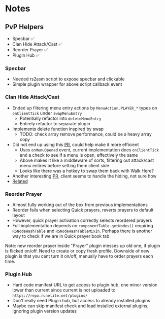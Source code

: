 # Notes

## PvP Helpers

- Specbar ✅
- Clan Hide Attack/Cast ✅
- Reorder Prayer ✅
- Plugin Hub ✅

### Specbar

- Needed rs2asm script to expose specbar and clickable
- Simple plugin wrapper for above script callback event

### Clan Hide Attack/Cast

- Ended up filtering menu entry actions by `MenuAction.PLAYER_*` types on `onClientTick` under `swapMenuEntry`
  - Potentially refactor into `deleteMenuEntry`
  - Entirely refactor to separate plugin
- Implements delete function inspired by swap
  - TODO: check array remove performance, could be a heavy array copy
- Did not end up using this [PR](https://github.com/open-osrs/runelite/pull/900), could help make it more efficient
  - Uses `onMenuOpened` event, current implementation does `onClientTick` and a check to see if a menu is open, effectively the same
  - Above makes it like a middleware of sorts, filtering out attack/cast menu entires before setting them client side
  - Looks like there was a hotkey to swap them back with Walk Here?
- Another interesting [PR](https://github.com/open-osrs/runelite/pull/2916/files), client seems to handle the hiding, not sure how
- [Related](https://github.com/open-osrs/runelite/pull/2300/files)

### Reorder Prayer

- Almost fully working out of the box from previous implementations
- Reorder fails when selecting Quick prayers, reverts prayers to default layout
- However, quick prayer activation correctly selects reordered prayers
- Full implementation depends on `componentTable.getNodes()` requiring `RSNodeHashTable` and `RSNodeHashTableMixin`. Perhaps there is another way to check if we are in Quick prayer book tab

Note: new reorder prayer inside "Prayer" plugin messes up old one, if plugin is flicked on/off. Need to create or copy fresh profile. Downside of new plugin is that you cant turn it on/off, manually have to order prayers each time.

### Plugin Hub

- Hard code manifest URL to get access to plugin hub, one minor version lower than current since current is not uploaded to `https://repo.runelite.net/plugins/`
- Don't really need Plugin hub, but access to already installed plugins
- Maybe can skip manifest check and load installed external plugins, ignoring plugin version updates
